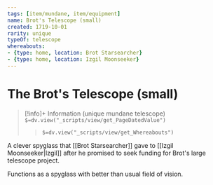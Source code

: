 ```yaml
---
tags: [item/mundane, item/equipment]
name: Brot's Telescope (small)
created: 1719-10-01
rarity: unique
typeOf: telescope
whereabouts:
- {type: home, location: Brot Starsearcher}
- {type: home, location: Izgil Moonseeker}
---
```

# The Brot's Telescope (small)
>[!info]+ Information
> (unique mundane telescope)
> `$=dv.view("_scripts/view/get_PageDatedValue")`
>> `$=dv.view("_scripts/view/get_Whereabouts")`

A clever spyglass that [[Brot Starsearcher]] gave to [[Izgil Moonseeker|Izgil]] after he promised to seek funding for Brot's large telescope project.

Functions as a spyglass with better than usual field of vision.